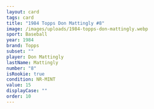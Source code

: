 ```yaml
---
layout: card
tags: card
title: "1984 Topps Don Mattingly #8"
image: /images/uploads/1984-topps-don-mattingly.webp
sport: Baseball
year: 1984
brand: Topps
subset: ""
player: Don Mattingly
lastName: Mattingly
number: "8"
isRookie: true
condition: NR-MINT
value: 15
displayCase: ""
order: 10
---
```

